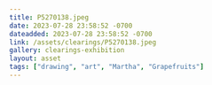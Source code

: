 ```yaml
---
title: P5270138.jpeg
date: 2023-07-28 23:58:52 -0700
dateadded: 2023-07-28 23:58:52 -0700
link: /assets/clearings/P5270138.jpeg
gallery: clearings-exhibition
layout: asset
tags: ["drawing", "art", "Martha", "Grapefruits"]
--- 
```

